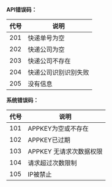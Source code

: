 **API错误码：**

| 代号 | 说明 |
| --- | --- |
| 201 | 快递单号为空 |
| 202 | 快递公司为空 |
| 203 | 快递公司不存在 |
| 204 | 快递公司识别识别失败 |
| 205 | 没有信息 |

**系统错误码：**

| 代号 | 说明 |
| --- | --- |
| 101 | APPKEY为空或不存在 |
| 102 | APPKEY已过期 |
| 103 | APPKEY 无请求次数据权限 |
| 104 | 请求超过次数限制 |
| 105 | IP被禁止 |



